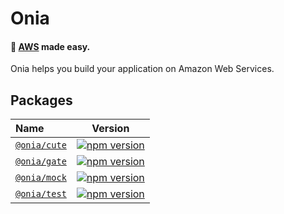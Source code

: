 # Onia

#### 🚀 [AWS](https://aws.amazon.com) made easy.

Onia helps you build your application on Amazon Web Services.

## Packages

| Name                                                                    |                                               Version                                               |
|:------------------------------------------------------------------------|:---------------------------------------------------------------------------------------------------:|
| [`@onia/cute`](https://github.com/spridev/onia/tree/main/packages/cute) | [![npm version](https://img.shields.io/npm/v/@onia/cute)](https://www.npmjs.com/package/@onia/cute) |
| [`@onia/gate`](https://github.com/spridev/onia/tree/main/packages/gate) | [![npm version](https://img.shields.io/npm/v/@onia/gate)](https://www.npmjs.com/package/@onia/gate) |
| [`@onia/mock`](https://github.com/spridev/onia/tree/main/packages/mock) | [![npm version](https://img.shields.io/npm/v/@onia/mock)](https://www.npmjs.com/package/@onia/mock) |
| [`@onia/test`](https://github.com/spridev/onia/tree/main/packages/test) | [![npm version](https://img.shields.io/npm/v/@onia/test)](https://www.npmjs.com/package/@onia/test) |
